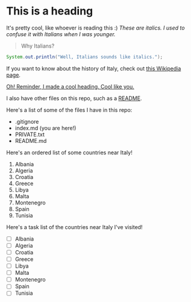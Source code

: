 # This is a heading
It's pretty cool, like whoever is reading this :)
*These are italics. I used to confuse it with Italians when I was younger.*
> Why Italians?


```java
System.out.println("Well, Italians sounds like italics.");
```
If you want to know about the history of Italy, check out [this Wikipedia page](https://en.wikipedia.org/wiki/Italy).

[Oh! Reminder, I made a cool heading. Cool like you.](#this-is-a-heading)

I also have other files on this repo, such as a [README](README.md).

Here's a list of some of the files I have in this repo:

* .gitignore
* index.md (you are here!)
* PRIVATE.txt
* README.md

Here's an ordered list of some countries near Italy!

1. Albania
2. Algeria
3. Croatia
4. Greece
5. Libya
6. Malta
7. Montenegro
8. Spain
9. Tunisia

Here's a task list of the countries near Italy I've visited!

* [ ] Albania
* [ ] Algeria
* [ ] Croatia
* [ ] Greece
* [ ] Libya
* [ ] Malta
* [ ] Montenegro
* [ ] Spain
* [ ] Tunisia
